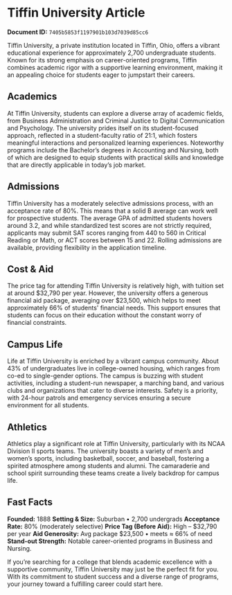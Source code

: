 # Tiffin University Article

**Document ID:** `7405b5853f1197901b103d7039d85cc6`

Tiffin University, a private institution located in Tiffin, Ohio, offers a vibrant educational experience for approximately 2,700 undergraduate students. Known for its strong emphasis on career-oriented programs, Tiffin combines academic rigor with a supportive learning environment, making it an appealing choice for students eager to jumpstart their careers.

## Academics
At Tiffin University, students can explore a diverse array of academic fields, from Business Administration and Criminal Justice to Digital Communication and Psychology. The university prides itself on its student-focused approach, reflected in a student-faculty ratio of 21:1, which fosters meaningful interactions and personalized learning experiences. Noteworthy programs include the Bachelor’s degrees in Accounting and Nursing, both of which are designed to equip students with practical skills and knowledge that are directly applicable in today’s job market.

## Admissions
Tiffin University has a moderately selective admissions process, with an acceptance rate of 80%. This means that a solid B average can work well for prospective students. The average GPA of admitted students hovers around 3.2, and while standardized test scores are not strictly required, applicants may submit SAT scores ranging from 440 to 560 in Critical Reading or Math, or ACT scores between 15 and 22. Rolling admissions are available, providing flexibility in the application timeline.

## Cost & Aid
The price tag for attending Tiffin University is relatively high, with tuition set at around $32,790 per year. However, the university offers a generous financial aid package, averaging over $23,500, which helps to meet approximately 66% of students' financial needs. This support ensures that students can focus on their education without the constant worry of financial constraints.

## Campus Life
Life at Tiffin University is enriched by a vibrant campus community. About 43% of undergraduates live in college-owned housing, which ranges from co-ed to single-gender options. The campus is buzzing with student activities, including a student-run newspaper, a marching band, and various clubs and organizations that cater to diverse interests. Safety is a priority, with 24-hour patrols and emergency services ensuring a secure environment for all students.

## Athletics
Athletics play a significant role at Tiffin University, particularly with its NCAA Division II sports teams. The university boasts a variety of men’s and women’s sports, including basketball, soccer, and baseball, fostering a spirited atmosphere among students and alumni. The camaraderie and school spirit surrounding these teams create a lively backdrop for campus life.

## Fast Facts
**Founded:** 1888
**Setting & Size:** Suburban • 2,700 undergrads
**Acceptance Rate:** 80% (moderately selective)
**Price Tag (Before Aid):** High – $32,790 per year
**Aid Generosity:** Avg package $23,500 • meets ≈ 66% of need
**Stand-out Strength:** Notable career-oriented programs in Business and Nursing.

If you’re searching for a college that blends academic excellence with a supportive community, Tiffin University may just be the perfect fit for you. With its commitment to student success and a diverse range of programs, your journey toward a fulfilling career could start here.
